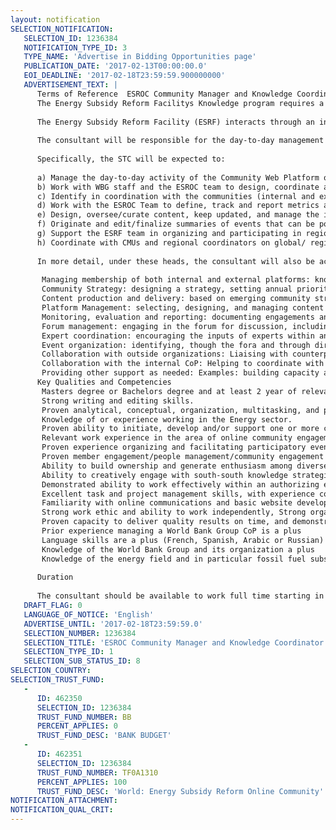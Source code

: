 ```yaml
---
layout: notification
SELECTION_NOTIFICATION: 
   SELECTION_ID: 1236384
   NOTIFICATION_TYPE_ID: 3
   TYPE_NAME: 'Advertise in Bidding Opportunities page'
   PUBLICATION_DATE: '2017-02-13T00:00:00.0'
   EOI_DEADLINE: '2017-02-18T23:59:59.900000000'
   ADVERTISEMENT_TEXT: |
      Terms of Reference  ESROC Community Manager and Knowledge Coordinator, World Bank
      The Energy Subsidy Reform Facilitys Knowledge program requires a Short Term Consultant to manage two online Community Platforms and help coordinate various knowledge activities, including global online workshops, regional learning events and webinars).
      
      The Energy Subsidy Reform Facility (ESRF) interacts through an internal community of practice (COP) with World Bank staff across several Global Practice areas (Energy and Extractives, Macroeconomics and Fiscal Management, Poverty, Social Development, Social Protection and Labor, Trade and Competitiveness, Environment, and Governance, and Communications. In addition, an external community of practice (Energy Subsidy Reform Online Community or ESROC) has been established to offer country clients a private online space to discuss with their peers the social and political challenges of reforming energy subsidies.
      
      The consultant will be responsible for the day-to-day management and administration of the ESROC Web Platform, the internal COP website, and the coordination with other knowledge activities. The consultant will also support the ESRF teams effort to extend the global network of practitioners and assist in the preparation of knowledge products and implementation of global initiatives.
      
      Specifically, the STC will be expected to:
      
      a) Manage the day-to-day activity of the Community Web Platform on the Jive Based Collaboration for Development Platform, ensuring that the platform is regularly updated and meets high quality standards.
      b) Work with WBG staff and the ESROC team to design, coordinate and implement demand-driven online events such as webinars, and blogs; identify ways to assess the needs and interests of government members of ESROC.
      c) Identify in coordination with the communities (internal and external) new topics for webinars and other knowledge events.
      d) Work with the ESROC Team to define, track and report metrics and success measures; contribute to reporting to donors.
      e) Design, oversee/curate content, keep updated, and manage the intranet website for the internal Community of Practice for energy subsidy reform.
      f) Originate and edit/finalize summaries of events that can be posted online and used as marketing pieces for ESROC.
      g) Support the ESRF team in organizing and participating in regional and global knowledge events, including drafting text, invitations; marketing the events; and coordinating logistics.
      h) Coordinate with CMUs and regional coordinators on global/ regional events.
      
      In more detail, under these heads, the consultant will also be actively engaged in:
      
       Managing membership of both internal and external platforms: knowing the community members, their needs, and challenges; identifying active government and World Bank members and coaching them to become champions of the communities.
       Community Strategy: designing a strategy, setting annual priorities and developing a calendar of engagement activities based on member feedback and program goals.
       Content production and delivery: based on emerging community strategy; will include planning and organization of community activities/ workshops/ webinars, blogging, uploading materials from past events, and autonomously maintaining activity on the Portal/website by posting news feeds and announcements, and uploading knowledge materials suitable for public view from the internal Community of Practice website onto the Web Portal.
       Platform Management: selecting, designing, and managing content and administrative aspects (signup, approvals, troubleshooting, email outreach, etc.) for the online community spaces. This will serve as the community home base and should reflect the value this community brings to its membership.
       Monitoring, evaluation and reporting: documenting engagements and feeding lessons learned back into products and services; routinely reporting and filing new case studies and lessons learned to the Energy & Extractives Knowledgebase; developing key performance indicators and tracking system, reporting monthly and producing one annual summary report, contributing ideas to improve the engagement strategy.
       Forum management: engaging in the forum for discussion, including posting comments and tracking discussions to monitor when a particular topic has enough comments to form the basis of a small knowledge piece in the Frequently Asked Questions section.
       Expert coordination: encouraging the inputs of experts within and outside the Bank in targeted discussions and occasionally asking them to write a piece on a FAQ or prepare a presentation for a webinar.
       Event organization: identifying, though the fora and through direct communication, topics of high interest to government members and/or internal staff, organizing the timing, program and coordinating with speakers and attendants for webinars on these topics, Following up on webinars by uploading the transcripts/videos, and making sure members know where to find these.
       Collaboration with outside organizations: Liaising with counterparts within the World Bank Group and key donor organizations (IMF, IEA, GSI, GIZ) to encourage their participation and collect their feedback on the web platform.
       Collaboration with the internal CoP: Helping to coordinate with the internal Community of Practice on subsidy reform, possibly by preparing monthly updates on trends in the Community about topics of interest.
       Providing other support as needed: Examples: building capacity and engagement of other core team members, participating in team meetings, providing periodic reports and updates, and being available periodically for staff discussions or to facilitate training to accommodate members in time zones around the world.
      Key Qualities and Competencies
       Masters degree or Bachelors degree and at least 2 year of relevant experience.
       Strong writing and editing skills.
       Proven analytical, conceptual, organization, multitasking, and problem-solving skills.
       Knowledge of or experience working in the Energy sector.
       Proven ability to initiate, develop and/or support one or more communities of practice/interest or other type of communities.
       Relevant work experience in the area of online community engagement, communications, knowledge management, marketing, or capacity development
       Proven experience organizing and facilitating participatory events including workshops, presentations, learning sessions, etc.
       Proven member engagement/people management/community engagement skills.
       Ability to build ownership and generate enthusiasm among diverse external and internal stakeholders around new initiatives and programs.
       Ability to creatively engage with south-south knowledge strategies
       Demonstrated ability to work effectively within an authorizing environment that involves multiple stakeholders.
       Excellent task and project management skills, with experience coordinating across units and institutions.
       Familiarity with online communications and basic website development
       Strong work ethic and ability to work independently, Strong organizational skills
       Proven capacity to deliver quality results on time, and demonstrate quality in work products
       Prior experience managing a World Bank Group CoP is a plus
       Language skills are a plus (French, Spanish, Arabic or Russian)
       Knowledge of the World Bank Group and its organization a plus
       Knowledge of the energy field and in particular fossil fuel subsidy reform is a plus
      
      Duration
      
      The consultant should be available to work full time starting in February 2017 and continuing through June 30, 2017. The consultant will report to Sheoli Pargal, Lead Energy Specialist and Thomas Flochel, Economist. Remuneration will be determined based on the qualifications of the selected candidate in accordance with World Bank guidelines. The successful applicant will be remunerated on a time only basis as per the normal procedures of the World Bank.
   DRAFT_FLAG: 0
   LANGUAGE_OF_NOTICE: 'English'
   ADVERTISE_UNTIL: '2017-02-18T23:59:59.0'
   SELECTION_NUMBER: 1236384
   SELECTION_TITLE: 'ESROC Community Manager and Knowledge Coordinator.'
   SELECTION_TYPE_ID: 1
   SELECTION_SUB_STATUS_ID: 8
SELECTION_COUNTRY: 
SELECTION_TRUST_FUND: 
   - 
      ID: 462350
      SELECTION_ID: 1236384
      TRUST_FUND_NUMBER: BB
      PERCENT_APPLIES: 0
      TRUST_FUND_DESC: 'BANK BUDGET'
   - 
      ID: 462351
      SELECTION_ID: 1236384
      TRUST_FUND_NUMBER: TF0A1310
      PERCENT_APPLIES: 100
      TRUST_FUND_DESC: 'World: Energy Subsidy Reform Online Community'
NOTIFICATION_ATTACHMENT: 
NOTIFICATION_QUAL_CRIT: 
---
```

